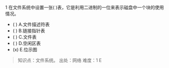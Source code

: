 1
在文件系统中设置一张( )表，它是利用二进制的一位来表示磁盘中一个块的使用情况。
- ( ) A.文件描述符表 
- ( ) B.链接指针表 
- ( ) C.文件表 
- ( ) D.空闲区表 
- (x) E.位示图

> 知识点：文件系统。
> 出处：网络
> 难度：1
> E
